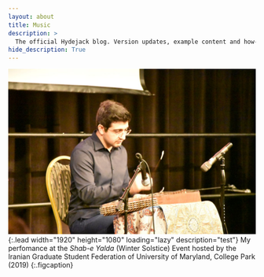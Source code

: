 ```yaml
---
layout: about
title: Music
description: >
  The official Hydejack blog. Version updates, example content and how-to guides on how to blog with Jekyll.
hide_description: True
---
```



![Main Music Image](/assets/img/music/aak_music_image.jpg){:.lead width="1920" height="1080" loading="lazy" description="test"}
My perfomance at the *Shab-e Yalda* (Winter Solstice) Event hosted by the Iranian Graduate Student Federation of University of Maryland, College Park (2019)
{:.figcaption}